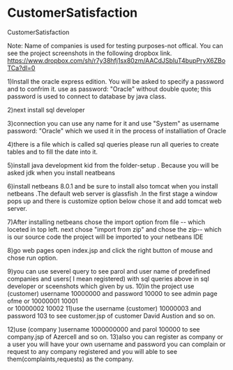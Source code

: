 # CustomerSatisfaction
CustomerSatisfaction


Note: Name of companies is used for testing purposes-not offical.
You can see the project screenshots in the following dropbox link.
https://www.dropbox.com/sh/r7y38hfj1sx80zm/AACdJSbIuT4bupPryX6ZBoTCa?dl=0
 
1)Install the oracle express edition. You will be asked to specify a password and to confrim it. 
use as password: "Oracle" without double quote;
this password is used to connect to database by java class.

2)next install sql developer   

3)connection you can use any name for it
and use "System" as username
password:  "Oracle" which we used it in the process of installiation of Oracle

4)there is a file which is called sql queries please run all 
queries to create tables and to fill the date into it. 


5)install  java development kid  from the folder-setup .
Because you will be asked jdk when you install neatbeans

6)install netbeans 8.0.1  and be sure to install also tomcat  when you install netbeans .The default web server is glassfish 
.In the first stage a window pops up  and there is customize option below chose it and add tomcat web server.

7)After installing netbeans chose the import option from file -- which loceted in top left.
next chose "import from zip" and chose the zip-- which is our source code 
the project will be imported to your netbeans IDE

8)go web pages open index.jsp and click the right button of mouse and chose run option. 

9)you can use severel query to see parol and user name of predefined companies and users( I mean registered) with sql  queries above  in sql developer or sceenshots which given by us. 
10)in the project use (customer) username 10000000 and  password 10000 to see admin page ofme
or                  10000001                10001  
or                     10000002                10002
11)use the  username (customer)  10000003 and   password 103
to see customer.jsp of customer David Austion and so on.

12)use  (company )username 1000000000  and parol  100000
to see company.jsp of Azercell and so on. 
13)also you can register as company or a user you will have your own username and password
you can complain or request to any company registered and you will able to see them(complaints,requests) as the company.





